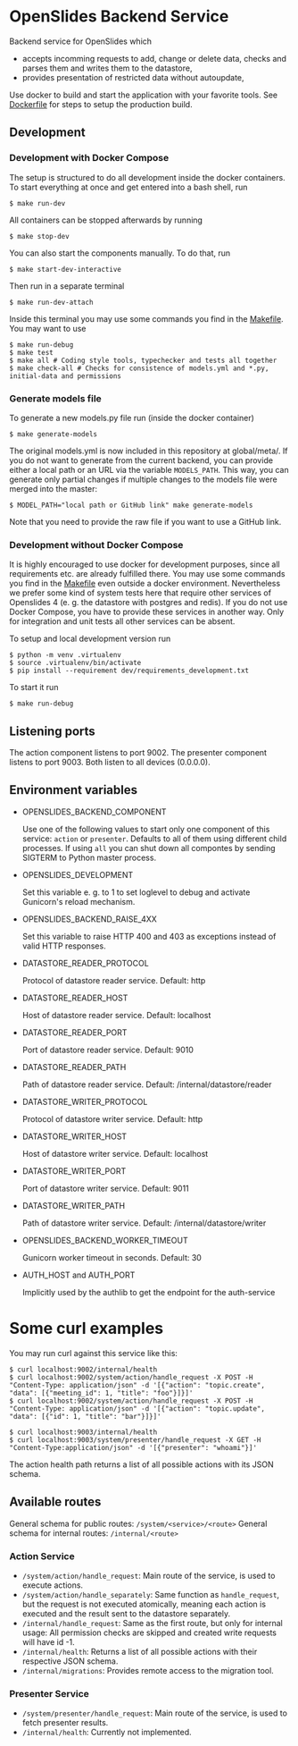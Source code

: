 # OpenSlides Backend Service

Backend service for OpenSlides which

* accepts incomming requests to add, change or delete data, checks and parses them and writes them to the datastore,
* provides presentation of restricted data without autoupdate,

Use docker to build and start the application with your favorite tools. See [Dockerfile](Dockerfile) for steps to setup the production build.


## Development

### Development with Docker Compose

The setup is structured to do all development inside the docker containers. To start everything at once and get entered into a bash shell, run 

    $ make run-dev

All containers can be stopped afterwards by running

    $ make stop-dev

You can also start the components manually. To do that, run

    $ make start-dev-interactive

Then run in a separate terminal

    $ make run-dev-attach

Inside this terminal you may use some commands you find in the [Makefile](Makefile). You may want to use

    $ make run-debug
    $ make test
    $ make all # Coding style tools, typechecker and tests all together
    $ make check-all # Checks for consistence of models.yml and *.py, initial-data and permissions

### Generate models file

To generate a new models.py file run (inside the docker container)

    $ make generate-models

The original models.yml is now included in this repository at global/meta/. If you do not want to generate from the current backend, you can provide either a local path or an URL via the variable `MODELS_PATH`. This way, you can generate only partial changes if multiple changes to the models file were merged into the master:

    $ MODEL_PATH="local path or GitHub link" make generate-models

Note that you need to provide the raw file if you want to use a GitHub link.

### Development without Docker Compose

It is highly encouraged to use docker for development purposes, since all requirements etc. are already fulfilled there. You may use some commands you find in the [Makefile](Makefile) even outside a docker environment. Nevertheless we prefer some kind of system tests here that require other services of Openslides 4 (e. g. the datastore with postgres and redis). If you do not use Docker Compose, you have to provide these services in another way. Only for integration and unit tests all other services can be absent.

To setup and local development version run

    $ python -m venv .virtualenv
    $ source .virtualenv/bin/activate
    $ pip install --requirement dev/requirements_development.txt

To start it run

    $ make run-debug

## Listening ports

The action component listens to port 9002. The presenter component listens to port 9003. Both listen to all devices (0.0.0.0).


## Environment variables

* OPENSLIDES_BACKEND_COMPONENT

  Use one of the following values to start only one component of this service: `action` or `presenter`. Defaults to all of them using different child processes. If using `all` you can shut down all compontes by sending SIGTERM to Python master process.

* OPENSLIDES_DEVELOPMENT

  Set this variable e. g. to 1 to set loglevel to debug and activate Gunicorn's reload mechanism.

* OPENSLIDES_BACKEND_RAISE_4XX

  Set this variable to raise HTTP 400 and 403 as exceptions instead of valid HTTP responses.

* DATASTORE_READER_PROTOCOL

  Protocol of datastore reader service. Default: http

* DATASTORE_READER_HOST

  Host of datastore reader service. Default: localhost

* DATASTORE_READER_PORT

  Port of datastore reader service. Default: 9010

* DATASTORE_READER_PATH

  Path of datastore reader service. Default: /internal/datastore/reader

* DATASTORE_WRITER_PROTOCOL

  Protocol of datastore writer service. Default: http

* DATASTORE_WRITER_HOST

  Host of datastore writer service. Default: localhost

* DATASTORE_WRITER_PORT

  Port of datastore writer service. Default: 9011

* DATASTORE_WRITER_PATH

  Path of datastore writer service. Default: /internal/datastore/writer

* OPENSLIDES_BACKEND_WORKER_TIMEOUT

  Gunicorn worker timeout in seconds. Default: 30

* AUTH_HOST and AUTH_PORT

  Implicitly used by the authlib to get the endpoint for the auth-service

# Some curl examples

You may run curl against this service like this:

    $ curl localhost:9002/internal/health
    $ curl localhost:9002/system/action/handle_request -X POST -H "Content-Type: application/json" -d '[{"action": "topic.create", "data": [{"meeting_id": 1, "title": "foo"}]}]'
    $ curl localhost:9002/system/action/handle_request -X POST -H "Content-Type: application/json" -d '[{"action": "topic.update", "data": [{"id": 1, "title": "bar"}]}]'

    $ curl localhost:9003/internal/health
    $ curl localhost:9003/system/presenter/handle_request -X GET -H "Content-Type:application/json" -d '[{"presenter": "whoami"}]'

The action health path returns a list of all possible actions with its JSON schema.

## Available routes

General schema for public routes: `/system/<service>/<route>`
General schema for internal routes: `/internal/<route>`

### Action Service

* `/system/action/handle_request`: Main route of the service, is used to execute actions.
* `/system/action/handle_separately`: Same function as `handle_request`, but the request is not executed atomically,
  meaning each action is executed and the result sent to the datastore separately.
* `/internal/handle_request`: Same as the first route, but only for internal usage: All permission checks are skipped
  and created write requests will have id -1.
* `/internal/health`: Returns a list of all possible actions with their respective JSON schema.
* `/internal/migrations`: Provides remote access to the migration tool.

### Presenter Service

* `/system/presenter/handle_request`: Main route of the service, is used to fetch presenter results.
* `/internal/health`: Currently not implemented.
